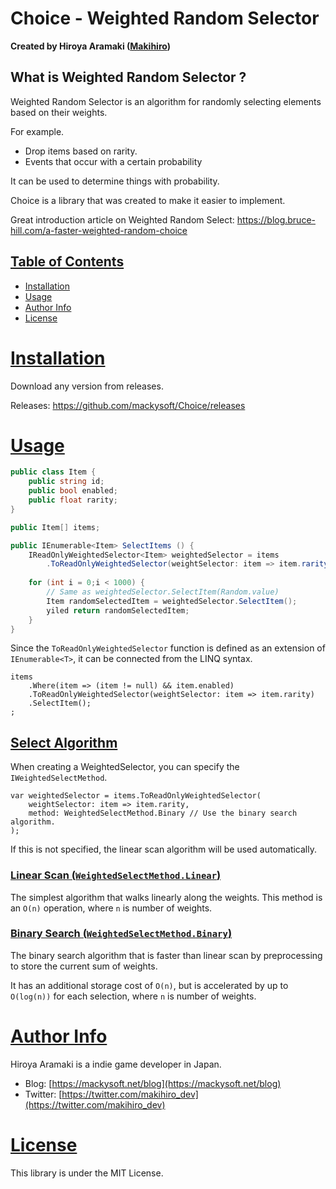 ﻿# Choice - Weighted Random Selector

**Created by Hiroya Aramaki ([Makihiro](https://twitter.com/makihiro_dev))**

## What is Weighted Random Selector ?

Weighted Random Selector is an algorithm for randomly selecting elements based on their weights.

For example.
- Drop items based on rarity.
- Events that occur with a certain probability

It can be used to determine things with probability.

Choice is a library that was created to make it easier to implement.

Great introduction article on Weighted Random Select: https://blog.bruce-hill.com/a-faster-weighted-random-choice

## <a id="index" href="#index"> Table of Contents </a>

- [Installation](#installation)
- [Usage](#usage)
- [Author Info](#author-info)
- [License](#license)

# <a id="installation" href="#installation"> Installation </a>

Download any version from releases.

Releases: https://github.com/mackysoft/Choice/releases

# <a id="usage" href="#requirements"> Usage </a>

```cs
public class Item {
	public string id;
	public bool enabled;
	public float rarity;
}

public Item[] items;

public IEnumerable<Item> SelectItems () {
	IReadOnlyWeightedSelector<Item> weightedSelector = items
		.ToReadOnlyWeightedSelector(weightSelector: item => item.rarity);
	
	for (int i = 0;i < 1000) {
		// Same as weightedSelector.SelectItem(Random.value)
		Item randomSelectedItem = weightedSelector.SelectItem();
		yiled return randomSelectedItem;
	}
}
```

Since the `ToReadOnlyWeightedSelector` function is defined as an extension of `IEnumerable<T>`, it can be connected from the LINQ syntax.

```
items
	.Where(item => (item != null) && item.enabled)
	.ToReadOnlyWeightedSelector(weightSelector: item => item.rarity)
	.SelectItem();
;
```


## <a id="algorithm" href="#algorithm"> Select Algorithm </a>

When creating a WeightedSelector, you can specify the `IWeightedSelectMethod`.

```
var weightedSelector = items.ToReadOnlyWeightedSelector(
	weightSelector: item => item.rarity,
	method: WeightedSelectMethod.Binary // Use the binary search algorithm.
);
```

If this is not specified, the linear scan algorithm will be used automatically.

### <a id="linear" href="#linear"> Linear Scan (`WeightedSelectMethod.Linear`) </a>

The simplest algorithm that walks linearly along the weights.
This method is an `O(n)` operation, where `n` is number of weights.

### <a id="binary" href="#binary"> Binary Search (`WeightedSelectMethod.Binary`) </a>

The binary search algorithm that is faster than linear scan by preprocessing to store the current sum of weights.

It has an additional storage cost of `O(n)`, but is accelerated by up to `O(log(n))` for each selection, where `n` is number of weights.


# <a id="author-info" href="#author-info"> Author Info </a>

Hiroya Aramaki is a indie game developer in Japan.

- Blog: [https://mackysoft.net/blog](https://mackysoft.net/blog)
- Twitter: [https://twitter.com/makihiro_dev](https://twitter.com/makihiro_dev)

# <a id="license" href="#license"> License </a>

This library is under the MIT License.
